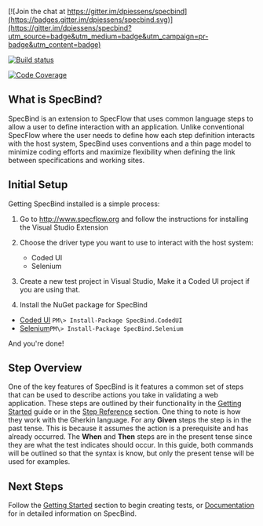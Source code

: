 [![Join the chat at https://gitter.im/dpiessens/specbind](https://badges.gitter.im/dpiessens/specbind.svg)](https://gitter.im/dpiessens/specbind?utm_source=badge&utm_medium=badge&utm_campaign=pr-badge&utm_content=badge)

[![Build status](https://ci.appveyor.com/api/projects/status/qhajavc6p5ut2480)](https://ci.appveyor.com/project/dpiessens/specbind)

[![Code Coverage](https://codecov.io/github/dpiessens/specbind/coverage.svg?branch=master)](https://codecov.io/github/dpiessens/specbind?branch=master)

## What is SpecBind?

SpecBind is an extension to SpecFlow that uses common language steps to allow a user to define interaction with an application. Unlike conventional SpecFlow where the user needs to define how each step definition interacts with the host system, SpecBind uses conventions and a thin page model to minimize coding efforts and maximize flexibility when defining the link between specifications and working sites.

## Initial Setup

Getting SpecBind installed is a simple process:

1. Go to http://www.specflow.org and follow the instructions for installing the Visual Studio Extension
2. Choose the driver type you want to use to interact with the host system:
	* Coded UI
	* Selenium

3. Create a new test project in Visual Studio, Make it a Coded UI project if you are using that.
4. Install the NuGet package for SpecBind

  * [Coded UI](https://www.nuget.org/packages/SpecBind.CodedUI)	``PM\> Install-Package SpecBind.CodedUI``
  * [Selenium](https://www.nuget.org/packages/SpecBind.Selenium)``PM\> Install-Package SpecBind.Selenium``

And you're done! 

## Step Overview

One of the key features of SpecBind is it features a common set of steps that can be used to describe actions you take in validating a web application. These steps are outlined by their functionality in the [Getting Started](https://github.com/dpiessens/specbind/wiki/Getting-Started-With-SpecBind) guide or in the [Step Reference](https://github.com/dpiessens/specbind/wiki/Step-Reference) section. One thing to note is how they work with the Gherkin language. For any **Given** steps the step is in the past tense. This is because it assumes the action is a prerequisite and has already occurred. The **When** and **Then** steps are in the present tense since they are what the test indicates should occur. In this guide, both commands will be outlined so that the syntax is know, but only the present tense will be used for examples. 

## Next Steps

Follow the [Getting Started](https://github.com/dpiessens/specbind/wiki/Getting-Started-With-SpecBind) section to begin creating tests, or [Documentation](https://github.com/dpiessens/specbind/wiki/Documentation) for in detailed information on SpecBind.

